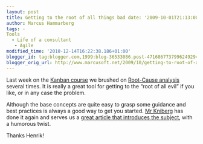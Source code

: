 ```yaml
---
layout: post
title: Getting to the root of all things bad date: '2009-10-01T21:13:00.001+02:00'
author: Marcus Hammarberg
tags: -
Tools
  - Life of a consultant
   - Agile
modified_time: '2010-12-14T16:22:38.186+01:00'
blogger_id: tag:blogger.com,1999:blog-36533086.post-4716867737996249294
blogger_orig_url: http://www.marcusoft.net/2009/10/getting-to-root-of-all-things-bad.html
---
```



Last week on the
<a href="http://www.marcusoft.net/2009/09/kanban-great-agile-tool.html"
target="_blank">Kanban course</a> we brushed on
<a href="http://en.wikipedia.org/wiki/Root_cause_analysis"
target="_blank">Root-Cause analysis</a> several times. It is really a
great tool for getting to the “root of all evil” if you like, or in any
case the problem.

Although the base concepts are quite easy to grasp some guidance and
best practices is always a good way to get you started.
<a href="http://www.crisp.se/henrik.kniberg/" target="_blank">Mr
Kniberg</a> has done it again and serves us a
<a href="http://www.crisp.se/henrik.kniberg/cause-effect-diagrams.pdf"
target="_blank">great article that introduces the subject</a>, with a
humorous twist.

Thanks Henrik!
